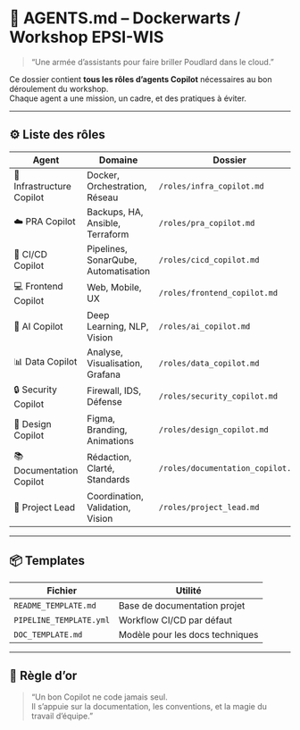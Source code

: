 # 🧠 AGENTS.md – Dockerwarts / Workshop EPSI-WIS
> “Une armée d’assistants pour faire briller Poudlard dans le cloud.”

Ce dossier contient **tous les rôles d’agents Copilot** nécessaires au bon déroulement du workshop.  
Chaque agent a une mission, un cadre, et des pratiques à éviter.

---

## ⚙️ Liste des rôles
| Agent | Domaine | Dossier |
|-------|----------|---------|
| 🧱 Infrastructure Copilot | Docker, Orchestration, Réseau | `/roles/infra_copilot.md` |
| ☁️ PRA Copilot | Backups, HA, Ansible, Terraform | `/roles/pra_copilot.md` |
| 🧩 CI/CD Copilot | Pipelines, SonarQube, Automatisation | `/roles/cicd_copilot.md` |
| 💻 Frontend Copilot | Web, Mobile, UX | `/roles/frontend_copilot.md` |
| 🧠 AI Copilot | Deep Learning, NLP, Vision | `/roles/ai_copilot.md` |
| 📊 Data Copilot | Analyse, Visualisation, Grafana | `/roles/data_copilot.md` |
| 🔒 Security Copilot | Firewall, IDS, Défense | `/roles/security_copilot.md` |
| 🎨 Design Copilot | Figma, Branding, Animations | `/roles/design_copilot.md` |
| 📚 Documentation Copilot | Rédaction, Clarté, Standards | `/roles/documentation_copilot.md` |
| 🧙 Project Lead | Coordination, Validation, Vision | `/roles/project_lead.md` |

---

## 📦 Templates
| Fichier | Utilité |
|----------|----------|
| `README_TEMPLATE.md` | Base de documentation projet |
| `PIPELINE_TEMPLATE.yml` | Workflow CI/CD par défaut |
| `DOC_TEMPLATE.md` | Modèle pour les docs techniques |

---

## 📜 Règle d’or
> “Un bon Copilot ne code jamais seul.  
>  Il s’appuie sur la documentation, les conventions, et la magie du travail d’équipe.”